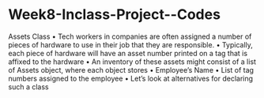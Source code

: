 # Week8-Inclass-Project--Codes

Assets Class
• Tech workers in companies are often assigned a number of pieces
of hardware to use in their job that they are responsible.
• Typically, each piece of hardware will have an asset number printed
on a tag that is affixed to the hardware
• An inventory of these assets might consist of a list of Assets
object, where each object stores
• Employee’s Name
• List of tag numbers assigned to the employee
• Let’s look at alternatives for declaring such a class
